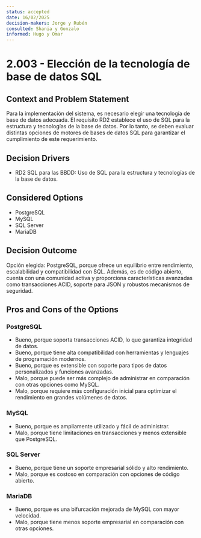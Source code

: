 ```yaml
---
status: accepted
date: 16/02/2025
decision-makers: Jorge y Rubén
consulted: Shania y Gonzalo
informed: Hugo y Omar
---
```


# 2.003 - Elección de la tecnología de base de datos SQL

## Context and Problem Statement

Para la implementación del sistema, es necesario elegir una tecnología de base de datos adecuada. El requisito RD2 establece el uso de SQL para la estructura y tecnologías de la base de datos. Por lo tanto, se deben evaluar distintas opciones de motores de bases de datos SQL para garantizar el cumplimiento de este requerimiento.

## Decision Drivers

* RD2 SQL para las BBDD: Uso de SQL para la estructura y tecnologías de la base de datos.

## Considered Options

* PostgreSQL
* MySQL
* SQL Server
* MariaDB

## Decision Outcome

Opción elegida: PostgreSQL, porque ofrece un equilibrio entre rendimiento, escalabilidad y compatibilidad con SQL. Además, es de código abierto, cuenta con una comunidad activa y proporciona características avanzadas como transacciones ACID, soporte para JSON y robustos mecanismos de seguridad.

## Pros and Cons of the Options

### PostgreSQL

* Bueno, porque soporta transacciones ACID, lo que garantiza integridad de datos.
* Bueno, porque tiene alta compatibilidad con herramientas y lenguajes de programación modernos.
* Bueno, porque es extensible con soporte para tipos de datos personalizados y funciones avanzadas.
* Malo, porque puede ser más complejo de administrar en comparación con otras opciones como MySQL.
* Malo, porque requiere más configuración inicial para optimizar el rendimiento en grandes volúmenes de datos.

### MySQL

* Bueno, porque es ampliamente utilizado y fácil de administrar.
* Malo, porque tiene limitaciones en transacciones y menos extensible que PostgreSQL.

### SQL Server

* Bueno, porque tiene un soporte empresarial sólido y alto rendimiento.
* Malo, porque es costoso en comparación con opciones de código abierto.

### MariaDB

* Bueno, porque es una bifurcación mejorada de MySQL con mayor velocidad.
* Malo, porque tiene menos soporte empresarial en comparación con otras opciones.
